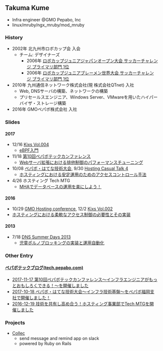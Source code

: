 ## Takuma Kume

- Infra engineer @GMO Pepabo, Inc
- linux/mruby/ngx_mruby/mod_mruby

### History

- 2002年 北九州市ロボカップ会 入会
  - チーム: デザイナーズ
    - 2006年 [ロボカップジュニアジャパンオープン大会 サッカーチャレンジ プライマリ部門 1位](http://www.robocup.or.jp/2006JP/results/js_p_final.htm)
    - 2006年 [ロボカップジュニアブレーメン世界大会 サッカーチャレンジ プライマリ部門 1位](https://goo.gl/BPsNLA)
- 2010年 九州通信ネットワーク株式会社(現 株式会社QTnet) 入社
  - Web, DNSサーバの構築、ネットワークの構築
  - プリセールスエンジニア、Windows Server、VMwareを用いたハイパーバイザ・ストレージ構築
- 2016年 GMOペパボ株式会社 入社

### Slides

#### 2017

- 12/16 [Kixs Vol.004](https://kixs.connpass.com/event/69643/)
  - <u>[eBPF入門](https://speakerdeck.com/takumakume/ebpf-getting-started)</u>
- 11/18 [第10回ペパボテックカンファレンス](https://pepabo.connpass.com/event/69866/)
  - <u>[Webサーバ拡張における排他制御のパフォーマンスチューニング](https://speakerdeck.com/takumakume/performance-tuning-of-exclusive-control-in-web-server-extension)</u>
- 10/08 [ペパボ・はてな技術大会](https://pepabo.connpass.com/event/65932/), 9/30 [Hosting Casual Talk 4](https://connpass.com/event/62208/)
  - <u>[ホスティングにおける安定運用のためのアクセスコントロール手法](https://speakerdeck.com/takumakume/mhadedetabesufalseyun-yong-wole-nisiyou-1)</u>
- 4/26 ホスティング Tech MTG
  - <u>[MHAでデータベースの運用を楽にしよう！](https://speakerdeck.com/takumakume/hosuteinguniokeruan-ding-yun-yong-falsetamefalseakusesukontororushou-fa)</u>

#### 2016

  - 10/29 [GMO Hosting conference](https://gmohoscon.connpass.com/event/41490/), 12/2 [Kixs Vol.002](https://kixs.connpass.com/event/43925/)
  - <u>[ホスティングにおける柔軟なアクセス制御の必要性とその実装](https://speakerdeck.com/takumakume/hoscon2016-shibuya-takumakume)</u>

#### 2013

- 7/18 [DNS Summer Days 2013](https://dnsops.jp/event20130718.html)
  - <u>[児童ポルノブロッキングの実装と運用自動化](https://speakerdeck.com/takumakume/implementation-and-operation-automation-of-child-porn-blocking)</u>

<style type="text/css">
.post-meta { display: none; }
</style>

### Other Entry

#### [ペパボテックブログ(tech.pepabo.com)](https://tech.pepabo.com/)

- [2017-11-17 第10回ペパボテックカンファレンス～インフラエンジニアがもっとおもしろくできる！～を開催しました](https://tech.pepabo.com/2017/11/17/pbtech-10th-report/)
- [2017-10-18 ペパボ・はてな技術大会〜インフラ技術基盤〜をペパボ福岡支社で開催しました！](https://tech.pepabo.com/2017/10/18/papabo-hatena-report/)
- [2016-12-19 技術を共有し高め合う！ホスティング事業部でTech MTGを開催しました](https://tech.pepabo.com/2016/12/19/hosting-tech-mtg-report-01/)

### Projects

- [Collec](https://github.com/pepabo/collec)
  - send message and remind app on slack
  - powered by Ruby on Rails

<br />

